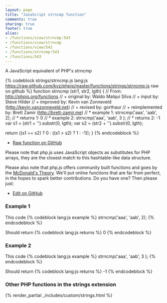 ```yaml
---
layout: page
title: "JavaScript strncmp function"
comments: true
sharing: true
footer: true
alias:
- /functions/view/strncmp:543
- /functions/view/strncmp
- /functions/view/543
- /functions/strncmp:543
- /functions/543
---
```

<!-- Generated by Rakefile:build -->
A JavaScript equivalent of PHP's strncmp

{% codeblock strings/strncmp.js lang:js https://raw.github.com/kvz/phpjs/master/functions/strings/strncmp.js raw on github %}
function strncmp (str1, str2, lgth) {
  // From: http://phpjs.org/functions
  // +      original by: Waldo Malqui Silva
  // +         input by: Steve Hilder
  // +      improved by: Kevin van Zonneveld (http://kevin.vanzonneveld.net)
  // +       revised by: gorthaur
  // + reimplemented by: Brett Zamir (http://brett-zamir.me)
  // *     example 1: strncmp('aaa', 'aab', 2);
  // *     returns 1: 0
  // *     example 2: strncmp('aaa', 'aab', 3 );
  // *     returns 2: -1
  var s1 = (str1 + '').substr(0, lgth);
  var s2 = (str2 + '').substr(0, lgth);

  return ((s1 == s2) ? 0 : ((s1 > s2) ? 1 : -1));
}
{% endcodeblock %}

 - [Raw function on GitHub](https://github.com/kvz/phpjs/blob/master/functions/strings/strncmp.js)

Please note that php.js uses JavaScript objects as substitutes for PHP arrays, they are 
the closest match to this hashtable-like data structure. 

Please also note that php.js offers community built functions and goes by the 
[McDonald's Theory](https://medium.com/what-i-learned-building/9216e1c9da7d). We'll put online 
functions that are far from perfect, in the hopes to spark better contributions. 
Do you have one? Then please just: 

 - [Edit on GitHub](https://github.com/kvz/phpjs/edit/master/functions/strings/strncmp.js)

### Example 1
This code
{% codeblock lang:js example %}
strncmp('aaa', 'aab', 2);
{% endcodeblock %}

Should return
{% codeblock lang:js returns %}
0
{% endcodeblock %}

### Example 2
This code
{% codeblock lang:js example %}
strncmp('aaa', 'aab', 3 );
{% endcodeblock %}

Should return
{% codeblock lang:js returns %}
-1
{% endcodeblock %}


### Other PHP functions in the strings extension
{% render_partial _includes/custom/strings.html %}
